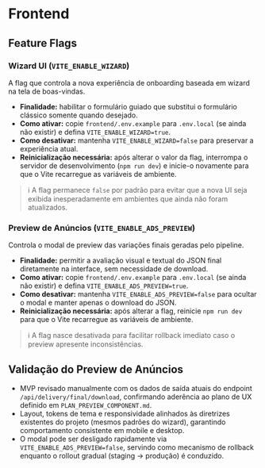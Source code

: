 # Frontend

## Feature Flags

### Wizard UI (`VITE_ENABLE_WIZARD`)

A flag que controla a nova experiência de onboarding baseada em wizard na tela de boas-vindas.

- **Finalidade:** habilitar o formulário guiado que substitui o formulário clássico somente quando desejado.
- **Como ativar:** copie `frontend/.env.example` para `.env.local` (se ainda não existir) e defina `VITE_ENABLE_WIZARD=true`.
- **Como desativar:** mantenha `VITE_ENABLE_WIZARD=false` para preservar a experiência atual.
- **Reinicialização necessária:** após alterar o valor da flag, interrompa o servidor de desenvolvimento (`npm run dev`) e inicie-o novamente para que o Vite recarregue as variáveis de ambiente.

> ℹ️ A flag permanece `false` por padrão para evitar que a nova UI seja exibida inesperadamente em ambientes que ainda não foram atualizados.

### Preview de Anúncios (`VITE_ENABLE_ADS_PREVIEW`)

Controla o modal de preview das variações finais geradas pelo pipeline.

- **Finalidade:** permitir a avaliação visual e textual do JSON final diretamente na interface, sem necessidade de download.
- **Como ativar:** copie `frontend/.env.example` para `.env.local` (se ainda não existir) e defina `VITE_ENABLE_ADS_PREVIEW=true`.
- **Como desativar:** mantenha `VITE_ENABLE_ADS_PREVIEW=false` para ocultar o modal e manter apenas o download do JSON.
- **Reinicialização necessária:** após alterar a flag, reinicie `npm run dev` para que o Vite recarregue as variáveis de ambiente.

> ℹ️ A flag nasce desativada para facilitar rollback imediato caso o preview apresente inconsistências.

## Validação do Preview de Anúncios

- MVP revisado manualmente com os dados de saída atuais do endpoint `/api/delivery/final/download`, confirmando aderência ao plano de UX definido em `PLAN_PREVIEW_COMPONENT.md`.
- Layout, tokens de tema e responsividade alinhados às diretrizes existentes do projeto (mesmos padrões do wizard), garantindo comportamento consistente em mobile e desktop.
- O modal pode ser desligado rapidamente via `VITE_ENABLE_ADS_PREVIEW=false`, servindo como mecanismo de rollback enquanto o rollout gradual (staging → produção) é conduzido.
